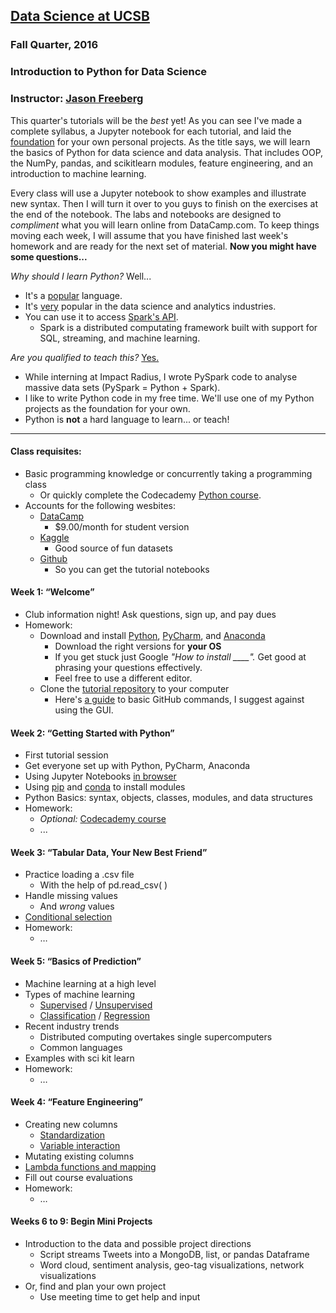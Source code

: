 ## [Data Science at UCSB](http://datascience.pstat.ucsb.edu/)

### Fall Quarter, 2016

### Introduction to Python for Data Science

### Instructor: [Jason Freeberg](https://www.linkedin.com/in/jfreeberg)

This quarter's tutorials will be the *best* yet! As you can see I've made a complete syllabus, a Jupyter notebook for each tutorial, and laid the [foundation](https://github.com/JasonFreeberg/StreamTweets) for your own personal projects. As the title says, we will learn the basics of Python for data science and data analysis. That includes OOP, the NumPy, pandas, and scikitlearn modules, feature engineering, and an introduction to machine learning. 

Every class will use a Jupyter notebook to show examples and illustrate new syntax. Then I will turn it over to you guys to finish on the exercises at the end of the notebook. The labs and notebooks are designed to *compliment* what you will learn online from DataCamp.com. To keep things moving each week, I will assume that you have finished last week's homework and are ready for the next set of material. **Now you might have some questions...**

*Why should I learn Python?* Well...
- It's a [popular](http://spectrum.ieee.org/static/interactive-the-top-programming-languages-2016) language.
- It's [very](http://www.kdnuggets.com/2015/05/r-vs-python-data-science.html) popular in the data science and analytics industries.
- You can use it to access [Spark's API](http://spark.apache.org/). 
    - Spark is a distributed computating framework built with support for SQL, streaming, and machine learning. 

*Are you qualified to teach this?* [Yes.](https://www.linkedin.com/in/jfreeberg#experience)
 - While interning at Impact Radius, I wrote PySpark code to analyse massive data sets (PySpark = Python + Spark).
 - I like to write Python code in my free time. We'll use one of my Python projects as the foundation for your own.
 - Python is **not** a hard language to learn... or teach!

---

#### Class requisites:
- Basic programming knowledge or concurrently taking a programming class
    - Or quickly complete the Codecademy [Python course](https://www.codecademy.com/learn/python). 
- Accounts for the following wesbites:
    - [DataCamp](https://www.datacamp.com/)
        - $9.00/month for student version
	- [Kaggle](https://www.kaggle.com/)
        - Good source of fun datasets
	- [Github](https://github.com/)
        - So you can get the tutorial notebooks

#### Week 1: “Welcome”
- Club information night! Ask questions, sign up, and pay dues
- Homework: 
	- Download and install [Python](https://www.python.org/downloads/), [PyCharm](https://www.jetbrains.com/pycharm/download/), and [Anaconda](https://www.continuum.io/downloads)
		- Download the right versions for **your OS**
        - If you get stuck just Google *"How to install ____".* Get good at phrasing your questions effectively.
        - Feel free to use a different editor.
	- Clone the [tutorial repository](https://github.com/JasonFreeberg/PythonTutorials) to your computer
        - Here's [a guide](https://www.youtube.com/watch?v=0fKg7e37bQE) to basic GitHub commands, I suggest against using the GUI.

#### Week 2: “Getting Started with Python”
- First tutorial session
- Get everyone set up with Python, PyCharm, Anaconda
- Using Jupyter Notebooks [in browser](http://jupyter.readthedocs.io/en/latest/running.html#running)
- Using [pip](https://packaging.python.org/installing/) and [conda](http://conda.pydata.org/docs/using/pkgs.html) to install modules
- Python Basics: syntax, objects, classes, modules, and data structures
- Homework:
    - *Optional:* [Codecademy course](https://www.codecademy.com/learn/python)
    - ...

#### Week 3: “Tabular Data, Your New Best Friend”
- Practice loading a .csv file
    - With the help of pd.read_csv( )
- Handle missing values
    - And *wrong* values
- [Conditional selection](http://pandas.pydata.org/pandas-docs/stable/indexing.html)
- Homework:
	- …

#### Week 5: “Basics of Prediction”
- Machine learning at a high level
- Types of machine learning
    - [Supervised](https://en.wikipedia.org/wiki/Supervised_learning) / [Unsupervised](https://en.wikipedia.org/wiki/Unsupervised_learning)
    - [Classification](https://en.wikipedia.org/wiki/Statistical_classification) / [Regression](https://en.wikipedia.org/wiki/Regression_analysis)
- Recent industry trends
    - Distributed computing overtakes single supercomputers
    - Common languages
- Examples with sci kit learn
- Homework:
    - …

#### Week 4: “Feature Engineering”
- Creating new columns
    - [Standardization](https://www.biomedware.com/files/documentation/Preparing_data/Why_standardize_variables.htm)
    - [Variable interaction](https://en.wikipedia.org/wiki/Interaction_(statistics))
- Mutating existing columns
- [Lambda functions and mapping](http://www.python-course.eu/lambda.php)
- Fill out course evaluations
- Homework:
	- …

#### Weeks 6 to 9: Begin Mini Projects
- Introduction to the data and possible project directions
    - Script streams Tweets into a MongoDB, list, or pandas Dataframe
    - Word cloud, sentiment analysis, geo-tag visualizations, network visualizations
- Or, find and plan your own project
	- Use meeting time to get help and input
